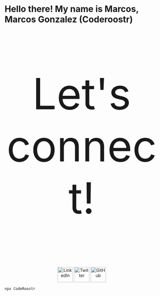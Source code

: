 # Hello there! My name is Marcos, Marcos Gonzalez (Coderoostr)

<p align="center" style="font-size: 10em">
  Let's connect!
</p>
<p align="center">
<a href="https://linkedin.com/in/Coderoostr" target="blank"><img align="center" src="https://upload.wikimedia.org/wikipedia/commons/thumb/8/81/LinkedIn_icon.svg/480px-LinkedIn_icon.svg.png" alt="LinkedIn" width="50" /></a>
<a href="https://twitter.com/Coderoostr" target="blank"><img align="center" src="https://upload.wikimedia.org/wikipedia/commons/thumb/4/4f/Twitter-logo.svg/512px-Twitter-logo.svg.png" alt="Twitter" width="50" /></a>
<a href="https://github.com/Coderoostr" target="blank"><img align="center" src="https://upload.wikimedia.org/wikipedia/commons/9/91/Octicons-mark-github.svg" alt="GitHub" width="50" /></a>
</p>

```bash
npx CodeRoostr
```
